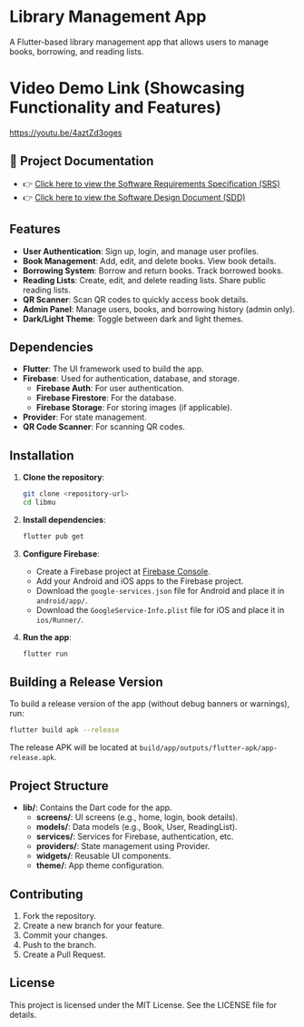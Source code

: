 # Library Management App

A Flutter-based library management app that allows users to manage books, borrowing, and reading lists.

# Video Demo Link (Showcasing Functionality and Features)

https://youtu.be/4aztZd3oges

## 📄 Project Documentation

- 👉 [Click here to view the Software Requirements Specification (SRS)](./SRS.pdf)
- 👉 [Click here to view the Software Design Document (SDD)](./SDD.pdf)


## Features

- **User Authentication**: Sign up, login, and manage user profiles.
- **Book Management**: Add, edit, and delete books. View book details.
- **Borrowing System**: Borrow and return books. Track borrowed books.
- **Reading Lists**: Create, edit, and delete reading lists. Share public reading lists.
- **QR Scanner**: Scan QR codes to quickly access book details.
- **Admin Panel**: Manage users, books, and borrowing history (admin only).
- **Dark/Light Theme**: Toggle between dark and light themes.

## Dependencies

- **Flutter**: The UI framework used to build the app.
- **Firebase**: Used for authentication, database, and storage.
  - **Firebase Auth**: For user authentication.
  - **Firebase Firestore**: For the database.
  - **Firebase Storage**: For storing images (if applicable).
- **Provider**: For state management.
- **QR Code Scanner**: For scanning QR codes.

## Installation

1. **Clone the repository**:
   ```bash
   git clone <repository-url>
   cd libmu
   ```

2. **Install dependencies**:
   ```bash
   flutter pub get
   ```

3. **Configure Firebase**:
   - Create a Firebase project at [Firebase Console](https://console.firebase.google.com/).
   - Add your Android and iOS apps to the Firebase project.
   - Download the `google-services.json` file for Android and place it in `android/app/`.
   - Download the `GoogleService-Info.plist` file for iOS and place it in `ios/Runner/`.

4. **Run the app**:
   ```bash
   flutter run
   ```

## Building a Release Version

To build a release version of the app (without debug banners or warnings), run:

```bash
flutter build apk --release
```

The release APK will be located at `build/app/outputs/flutter-apk/app-release.apk`.

## Project Structure

- **lib/**: Contains the Dart code for the app.
  - **screens/**: UI screens (e.g., home, login, book details).
  - **models/**: Data models (e.g., Book, User, ReadingList).
  - **services/**: Services for Firebase, authentication, etc.
  - **providers/**: State management using Provider.
  - **widgets/**: Reusable UI components.
  - **theme/**: App theme configuration.

## Contributing

1. Fork the repository.
2. Create a new branch for your feature.
3. Commit your changes.
4. Push to the branch.
5. Create a Pull Request.

## License

This project is licensed under the MIT License. See the LICENSE file for details.
